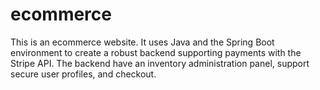 # ecommerce
This is an ecommerce website. 
It uses Java and the Spring Boot environment to create a robust backend supporting payments with the Stripe API. The backend have an inventory
administration panel, support secure user profiles, and checkout.
